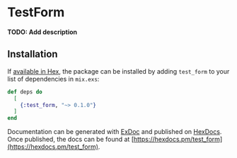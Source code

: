 # TestForm

**TODO: Add description**

## Installation

If [available in Hex](https://hex.pm/docs/publish), the package can be installed
by adding `test_form` to your list of dependencies in `mix.exs`:

```elixir
def deps do
  [
    {:test_form, "~> 0.1.0"}
  ]
end
```

Documentation can be generated with [ExDoc](https://github.com/elixir-lang/ex_doc)
and published on [HexDocs](https://hexdocs.pm). Once published, the docs can
be found at [https://hexdocs.pm/test_form](https://hexdocs.pm/test_form).

